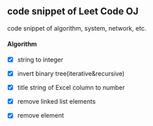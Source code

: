 ## code snippet of Leet Code OJ
code snippet of algorithm, system, network, etc.

#### Algorithm
- [x] string to integer
- [x] invert binary tree(iterative&recursive)
- [x] title string of Excel column to number
- [x] remove linked list elements
- [x] remove element

